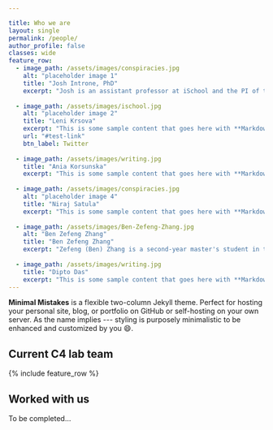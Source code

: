 ```yaml
---

title: Who we are
layout: single 
permalink: /people/
author_profile: false
classes: wide
feature_row:
  - image_path: /assets/images/conspiracies.jpg
    alt: "placeholder image 1"
    title: "Josh Introne, PhD"
    excerpt: "Josh is an assistant professor at iSchool and the PI of the lab."
    
  - image_path: /assets/images/ischool.jpg
    alt: "placeholder image 2"
    title: "Leni Krsova"
    excerpt: "This is some sample content that goes here with **Markdown** formatting."
    url: "#test-link"
    btn_label: Twitter
    
  - image_path: /assets/images/writing.jpg
    title: "Ania Korsunska"
    excerpt: "This is some sample content that goes here with **Markdown** formatting."
    
  - image_path: /assets/images/conspiracies.jpg
    alt: "placeholder image 4"
    title: "Niraj Satula"
    excerpt: "This is some sample content that goes here with **Markdown** formatting."
    
  - image_path: /assets/images/Ben-Zefeng-Zhang.jpg
    alt: "Ben Zefeng Zhang"
    title: "Ben Zefeng Zhang"
    excerpt: "Zefeng (Ben) Zhang is a second-year master's student in the School of Information Studies at Syracuse University. His research interest lies in the field of Human-Centered Computing (HCI) and Information and Communication Technology for Development (IC4TD). His current research explores the relationship between socio-technical systems and inclusion. Zhang hopes to improve access, participation, collaboration, and innovation among people, and subsequently reduce social disparities through his research. Prior to joining Syracuse University, he worked as a feature writer and columnist at China Daily, China's leading English-language news outlet."
    
  - image_path: /assets/images/writing.jpg
    title: "Dipto Das"
    excerpt: "This is some sample content that goes here with **Markdown** formatting."
---
```


**Minimal Mistakes** is a flexible two-column Jekyll theme. Perfect for hosting your personal site, blog, or portfolio on GitHub or self-hosting on your own server. As the name implies --- styling is purposely minimalistic to be enhanced and customized by you :smile:.

## Current C4 lab team
{% include feature_row %}

## Worked with us
To be completed...



